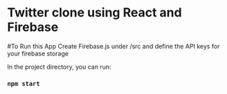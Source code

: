 # Twitter clone using React and Firebase

#To Run this App
Create Firebase.js under /src and define the API keys for your firebase storage

In the project directory, you can run:

### `npm start`

